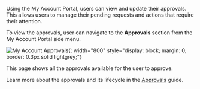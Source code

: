 Using the My Account Portal, users can view and update their approvals. This allows users to manage their pending requests and actions that require their attention.

To view the approvals, user can navigate to the **Approvals** section from the My Account Portal side menu.

![My Account Approvals]({{base_path}}/assets/img/guides/workflows/myaccount-approval.png){: width="800" style="display: block; margin: 0; border: 0.3px solid lightgrey;"}

This page shows all the approvals available for the user to approve.

Learn more about the approvals and its lifecycle in the [Approvals]({{base_path}}/guides/workflows/approve-workflow/) guide.
